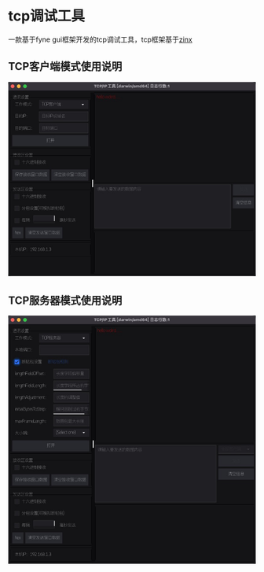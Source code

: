 # tcp调试工具
一款基于fyne gui框架开发的tcp调试工具，tcp框架基于[zinx](https://github.com/aceld/zinx)


## TCP客户端模式使用说明


[![客户端模式](png/client.jpg)](客户端模式)



## TCP服务器模式使用说明


[![客户端模式](png/server.jpg)](客户端模式)